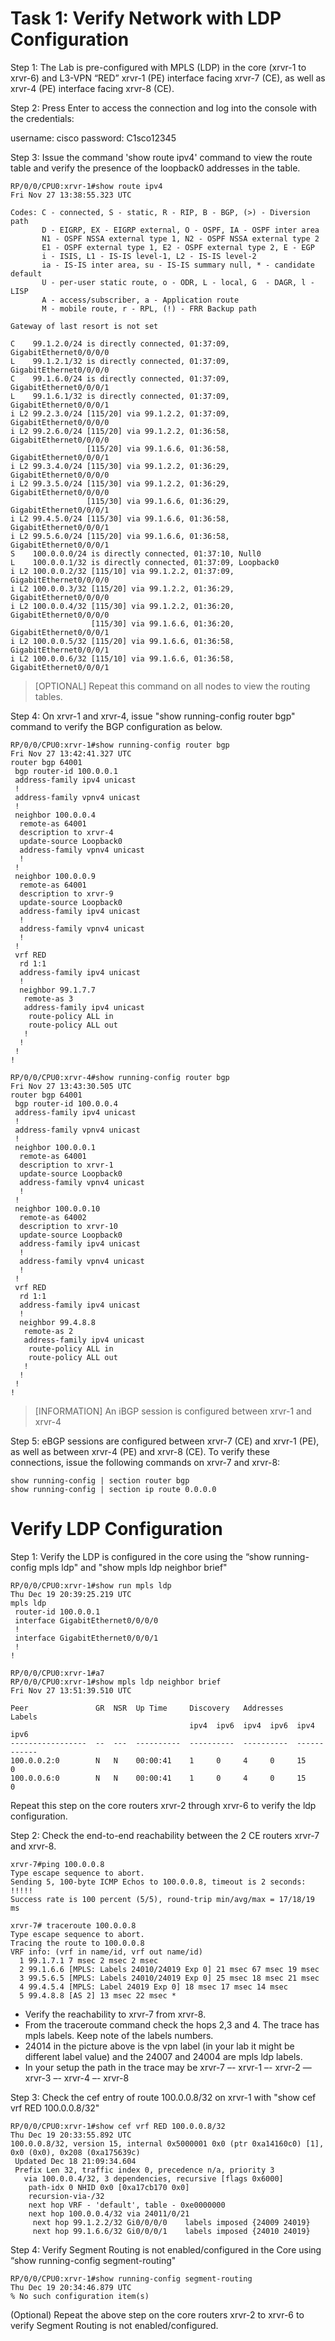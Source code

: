 
# Task 1: Verify Network with LDP Configuration
Step 1:
The Lab is pre-configured with MPLS (LDP) in the core (xrvr-1 to xrvr-6) and L3-VPN “RED” xrvr-1 (PE) interface facing xrvr-7 (CE), as well as xrvr-4 (PE) interface facing xrvr-8 (CE).

Step 2:
Press Enter to access the connection and log into the console with the credentials: 

username: cisco 
password: C1sco12345

Step 3:
Issue the command 'show route ipv4' command to view the route table and verify the presence of the loopback0 addresses in the table.


```
RP/0/0/CPU0:xrvr-1#show route ipv4
Fri Nov 27 13:38:55.323 UTC

Codes: C - connected, S - static, R - RIP, B - BGP, (>) - Diversion path
       D - EIGRP, EX - EIGRP external, O - OSPF, IA - OSPF inter area
       N1 - OSPF NSSA external type 1, N2 - OSPF NSSA external type 2
       E1 - OSPF external type 1, E2 - OSPF external type 2, E - EGP
       i - ISIS, L1 - IS-IS level-1, L2 - IS-IS level-2
       ia - IS-IS inter area, su - IS-IS summary null, * - candidate default
       U - per-user static route, o - ODR, L - local, G  - DAGR, l - LISP
       A - access/subscriber, a - Application route
       M - mobile route, r - RPL, (!) - FRR Backup path

Gateway of last resort is not set

C    99.1.2.0/24 is directly connected, 01:37:09, GigabitEthernet0/0/0/0
L    99.1.2.1/32 is directly connected, 01:37:09, GigabitEthernet0/0/0/0
C    99.1.6.0/24 is directly connected, 01:37:09, GigabitEthernet0/0/0/1
L    99.1.6.1/32 is directly connected, 01:37:09, GigabitEthernet0/0/0/1
i L2 99.2.3.0/24 [115/20] via 99.1.2.2, 01:37:09, GigabitEthernet0/0/0/0
i L2 99.2.6.0/24 [115/20] via 99.1.2.2, 01:36:58, GigabitEthernet0/0/0/0
                 [115/20] via 99.1.6.6, 01:36:58, GigabitEthernet0/0/0/1
i L2 99.3.4.0/24 [115/30] via 99.1.2.2, 01:36:29, GigabitEthernet0/0/0/0
i L2 99.3.5.0/24 [115/30] via 99.1.2.2, 01:36:29, GigabitEthernet0/0/0/0
                 [115/30] via 99.1.6.6, 01:36:29, GigabitEthernet0/0/0/1
i L2 99.4.5.0/24 [115/30] via 99.1.6.6, 01:36:58, GigabitEthernet0/0/0/1
i L2 99.5.6.0/24 [115/20] via 99.1.6.6, 01:36:58, GigabitEthernet0/0/0/1
S    100.0.0.0/24 is directly connected, 01:37:10, Null0
L    100.0.0.1/32 is directly connected, 01:37:09, Loopback0
i L2 100.0.0.2/32 [115/10] via 99.1.2.2, 01:37:09, GigabitEthernet0/0/0/0
i L2 100.0.0.3/32 [115/20] via 99.1.2.2, 01:36:29, GigabitEthernet0/0/0/0
i L2 100.0.0.4/32 [115/30] via 99.1.2.2, 01:36:20, GigabitEthernet0/0/0/0
                  [115/30] via 99.1.6.6, 01:36:20, GigabitEthernet0/0/0/1
i L2 100.0.0.5/32 [115/20] via 99.1.6.6, 01:36:58, GigabitEthernet0/0/0/1
i L2 100.0.0.6/32 [115/10] via 99.1.6.6, 01:36:58, GigabitEthernet0/0/0/1
```
> [OPTIONAL]
> Repeat this command on all nodes to view the routing tables.
>

Step 4:
On xrvr-1 and xrvr-4, issue "show running-config router bgp" command to verify the BGP configuration as below.

```
RP/0/0/CPU0:xrvr-1#show running-config router bgp
Fri Nov 27 13:42:41.327 UTC
router bgp 64001
 bgp router-id 100.0.0.1
 address-family ipv4 unicast
 !
 address-family vpnv4 unicast
 !
 neighbor 100.0.0.4
  remote-as 64001
  description to xrvr-4
  update-source Loopback0
  address-family vpnv4 unicast
  !
 !
 neighbor 100.0.0.9
  remote-as 64001
  description to xrvr-9
  update-source Loopback0
  address-family ipv4 unicast
  !
  address-family vpnv4 unicast
  !
 !
 vrf RED
  rd 1:1
  address-family ipv4 unicast
  !
  neighbor 99.1.7.7
   remote-as 3
   address-family ipv4 unicast
    route-policy ALL in
    route-policy ALL out
   !
  !
 !
!
```
```
RP/0/0/CPU0:xrvr-4#show running-config router bgp
Fri Nov 27 13:43:30.505 UTC
router bgp 64001
 bgp router-id 100.0.0.4
 address-family ipv4 unicast
 !
 address-family vpnv4 unicast
 !
 neighbor 100.0.0.1
  remote-as 64001
  description to xrvr-1
  update-source Loopback0
  address-family vpnv4 unicast
  !
 !
 neighbor 100.0.0.10
  remote-as 64002
  description to xrvr-10
  update-source Loopback0
  address-family ipv4 unicast
  !
  address-family vpnv4 unicast
  !
 !
 vrf RED
  rd 1:1
  address-family ipv4 unicast
  !
  neighbor 99.4.8.8
   remote-as 2
   address-family ipv4 unicast
    route-policy ALL in
    route-policy ALL out
   !
  !
 !
!
```
> [INFORMATION]
> An iBGP session is configured between xrvr-1 and xrvr-4
>

 Step 5:
eBGP sessions are configured between xrvr-7 (CE) and xrvr-1 (PE), as well as between xrvr-4 (PE) and xrvr-8 (CE). To verify these connections, issue the following commands on xrvr-7 and xrvr-8:
```
show running-config | section router bgp
show running-config | section ip route 0.0.0.0
```

# Verify LDP Configuration
Step 1:
Verify the LDP is configured in the core using the “show running-config mpls ldp" and "show mpls ldp neighbor brief"
```
RP/0/0/CPU0:xrvr-1#show run mpls ldp
Thu Dec 19 20:39:25.219 UTC
mpls ldp
 router-id 100.0.0.1
 interface GigabitEthernet0/0/0/0
 !
 interface GigabitEthernet0/0/0/1
 !
!

```
```
RP/0/0/CPU0:xrvr-1#a7
RP/0/0/CPU0:xrvr-1#show mpls ldp neighbor brief
Fri Nov 27 13:51:39.510 UTC

Peer               GR  NSR  Up Time     Discovery   Addresses     Labels
                                        ipv4  ipv6  ipv4  ipv6  ipv4   ipv6
-----------------  --  ---  ----------  ----------  ----------  ------------
100.0.0.2:0        N   N    00:00:41    1     0     4     0     15     0
100.0.0.6:0        N   N    00:00:41    1     0     4     0     15     0
```
Repeat this step on the core routers xrvr-2 through xrvr-6 to verify the ldp configuration.

Step 2:
Check the end-to-end reachability between the 2 CE routers xrvr-7 and xrvr-8.
```
xrvr-7#ping 100.0.0.8
Type escape sequence to abort.
Sending 5, 100-byte ICMP Echos to 100.0.0.8, timeout is 2 seconds:
!!!!!
Success rate is 100 percent (5/5), round-trip min/avg/max = 17/18/19 ms

```
```
xrvr-7# traceroute 100.0.0.8
Type escape sequence to abort.
Tracing the route to 100.0.0.8
VRF info: (vrf in name/id, vrf out name/id)
  1 99.1.7.1 7 msec 2 msec 2 msec
  2 99.1.6.6 [MPLS: Labels 24010/24019 Exp 0] 21 msec 67 msec 19 msec
  3 99.5.6.5 [MPLS: Labels 24010/24019 Exp 0] 25 msec 18 msec 21 msec
  4 99.4.5.4 [MPLS: Label 24019 Exp 0] 18 msec 17 msec 14 msec
  5 99.4.8.8 [AS 2] 13 msec 22 msec *

```
* Verify the reachability to xrvr-7 from xrvr-8.
* From the traceroute command check the hops 2,3 and 4. The trace has mpls labels. Keep note of the labels numbers.
* 24014 in the picture above is the vpn label (in your lab it might be different label value) and the 24007 and 24004 are mpls ldp labels.
* In your setup the path in the trace may be xrvr-7 –- xrvr-1 –- xrvr-2 — xrvr-3 –- xrvr-4 –- xrvr-8

Step 3:
Check the cef entry of route 100.0.0.8/32 on xrvr-1 with "show cef vrf RED 100.0.0.8/32"
```
RP/0/0/CPU0:xrvr-1#show cef vrf RED 100.0.0.8/32
Thu Dec 19 20:33:55.892 UTC
100.0.0.8/32, version 15, internal 0x5000001 0x0 (ptr 0xa14160c0) [1], 0x0 (0x0), 0x208 (0xa175639c)
 Updated Dec 18 21:09:34.604
 Prefix Len 32, traffic index 0, precedence n/a, priority 3
   via 100.0.0.4/32, 3 dependencies, recursive [flags 0x6000]
    path-idx 0 NHID 0x0 [0xa17cb170 0x0]
    recursion-via-/32
    next hop VRF - 'default', table - 0xe0000000
    next hop 100.0.0.4/32 via 24011/0/21
     next hop 99.1.2.2/32 Gi0/0/0/0    labels imposed {24009 24019}
     next hop 99.1.6.6/32 Gi0/0/0/1    labels imposed {24010 24019}

```
Step 4:
Verify Segment Routing is not enabled/configured in the Core using “show running-config segment-routing"
```
RP/0/0/CPU0:xrvr-1#show running-config segment-routing
Thu Dec 19 20:34:46.879 UTC
% No such configuration item(s)

```
(Optional) Repeat the above step on the core routers xrvr-2 to xrvr-6 to verify Segment Routing is not enabled/configured.
